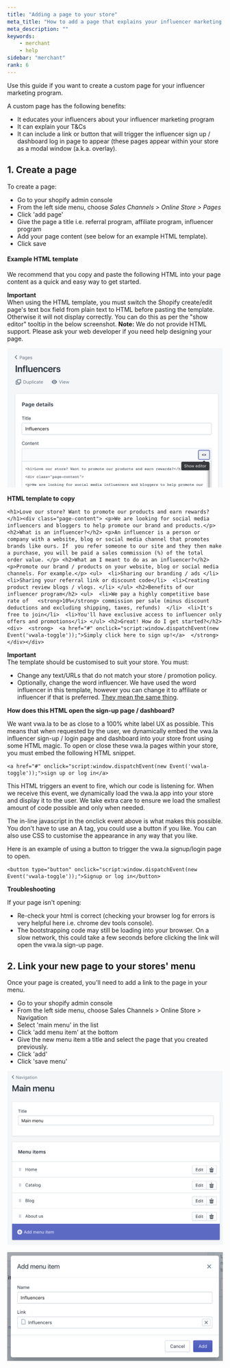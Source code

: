 ```yaml
---
title: "Adding a page to your store"
meta_title: "How to add a page that explains your influencer marketing program?"
meta_description: ""
keywords:
    - merchant
    - help
sidebar: "merchant"
rank: 6
---
```


Use this guide if you want to create a custom page for your influencer marketing program.

A custom page has the following benefits:

*   It educates your influencers about your influencer marketing program
*   It can explain your T&Cs
*   It can include a link or button that will trigger the influencer sign up / dashboard log in page to appear (these pages appear within your store as a modal window (a.k.a. overlay).

1\. Create a page
-----------------

To create a page:

*   Go to your shopify admin console
*   From the left side menu, choose _Sales Channels > Online Store > Pages_
*   Click 'add page'
*   Give the page a title i.e. referral program, affiliate program, influencer program
*   Add your page content (see below for an example HTML template).
*   Click save

#### Example HTML template

We recommend that you copy and paste the following HTML into your page content as a quick and easy way to get started.

**Important**  
When using the HTML template, you must switch the Shopify create/edit page's text box field from plain text to HTML before pasting the template. Otherwise it will not display correctly. You can do this as per the "show editor" tooltip in the below screenshot. **Note:** We do not provide HTML support. Please ask your web developer if you need help designing your page.   

![](/images/merchant/2018-03-13-18-16-25.png)

**HTML template to copy**

    <h1>Love our store? Want to promote our products and earn rewards?</h1><div class="page-content"> <p>We are looking for social media influencers and bloggers to help promote our brand and products.</p> <h2>What is an influencer?</h2> <p>An influencer is a person or company with a website, blog or social media channel that promotes brands like ours. If  you refer someone to our site and they then make a purchase, you will be paid a sales commission (%) of the total  order value. </p> <h2>What am I meant to do as an influencer?</h2> <p>Promote our brand / products on your website, blog or social media channels. For example.</p> <ul>  <li>Sharing our branding / ads </li>  <li>Sharing your referral link or discount code</li>  <li>Creating product review blogs / vlogs. </li> </ul> <h2>Benefits of our influencer program</h2> <ul>  <li>We pay a highly competitive base rate of   <strong>10%</strong> commission per sale (minus discount deductions and excluding shipping, taxes, refunds)  </li>  <li>It's free to join</li>  <li>You'll have exclusive access to influencer only offers and promotions</li> </ul> <h2>Great! How do I get started?</h2> <div>  <strong>  <a href="#" onclick="script:window.dispatchEvent(new Event('vwala-toggle'));">Simply click here to sign up!</a>  </strong> </div></div>

**Important**  
The template should be customised to suit your store. You must:

*   Change any text/URLs that do not match your store / promotion policy.
*   Optionally, change the word influencer. We have used the word influencer in this template, however you can change it to affiliate or influencer if that is preferred. [They mean the same thing](/merchant/is-referralaffiliateinfluencer-marketing-the-same-thing).

**How does this HTML open the sign-up page / dashboard?**

We want vwa.la to be as close to a 100% white label UX as possible. This means that when requested by the user, we dynamically embed the vwa.la influencer sign-up / login page and dashboard into your store front using some HTML magic. To open or close these vwa.la pages within your store, you must embed the following HTML snippet.

    <a href="#" onclick="script:window.dispatchEvent(new Event('vwala-toggle'));">sign up or log in</a>

This HTML triggers an event to fire, which our code is listening for. When we receive this event, we dynamically load the vwa.la app into your store and display it to the user. We take extra care to ensure we load the smallest amount of code possible and only when needed.

The in-line javascript in the onclick event above is what makes this possible. You don't have to use an A tag, you could use a button if you like. You can also use CSS to customise the appearance in any way that you like. 

Here is an example of using a button to trigger the vwa.la signup/login page to open.

    <button type="button" onclick="script:window.dispatchEvent(new Event('vwala-toggle'));">Signup or log in</button>

**Troubleshooting**

If your page isn't opening:

*   Re-check your html is correct (checking your browser log for errors is very helpful here i.e. chrome dev tools console).
*   The bootstrapping code may still be loading into your browser. On a slow network, this could take a few seconds before clicking the link will open the vwa.la sign-up page.

2\. Link your new page to your stores' menu
-------------------------------------------

Once your page is created, you'll need to add a link to the page in your menu.

*   Go to your shopify admin console
*   From the left side menu, choose Sales Channels > Online Store > Navigation
*   Select 'main menu' in the list
*   Click 'add menu item' at the bottom
*   Give the new menu item a title and select the page that you created previously.
*   Click 'add'
*   Click 'save menu'

![](/images/merchant/2017-09-11-14-58-41.png)

![](/images/merchant/2017-09-11-14-55-24.png)